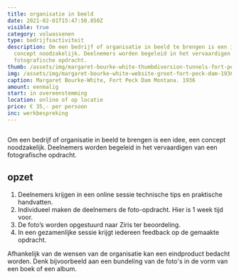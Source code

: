 ```yaml
---
title: organisatie in beeld
date: 2021-02-01T15:47:50.850Z
visible: true
category: volwassenen
type: bedrijfsactiviteit
description: Om een bedrijf of organisatie in beeld te brengen is een idee, een
  concept noodzakelijk. Deelnemers worden begeleid in het vervaardigen van een
  fotografische opdracht.
thumb: /assets/img/margaret-bourke-white-thumbdiversion-tunnels-fort-peck-dam-1936.jpg
img: /assets/img/margaret-bourke-white-website-groot-fort-peck-dam-1936.jpg
caption: Margaret Bourke-White, Fort Peck Dam Montana. 1936
amount: eenmalig
start: in overeenstemming
location: online of op locatie
price: € 35,- per persoon
inc: werkbespreking
---
```

![]()

Om een bedrijf of organisatie in beeld te brengen is een idee, een concept noodzakelijk. Deelnemers worden begeleid in het vervaardigen van een fotografische opdracht.

## **opzet**

1. Deelnemers krijgen in een online sessie technische tips en praktische handvatten.
2. Individueel maken de deelnemers de foto-opdracht. Hier is 1 week tijd voor.
3. De foto’s worden opgestuurd naar Ziris ter beoordeling.
4. In een gezamenlijke sessie krijgt iedereen feedback op de gemaakte opdracht.

Afhankelijk van de wensen van de organisatie kan een eindproduct bedacht worden. Denk bijvoorbeeld aan een bundeling van de foto's in de vorm van een boek of een album.
